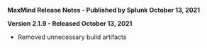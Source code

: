 **MaxMind Release Notes - Published by Splunk October 13, 2021**

**Version 2.1.9 - Released October 13, 2021**

- Removed unnecessary build artifacts
